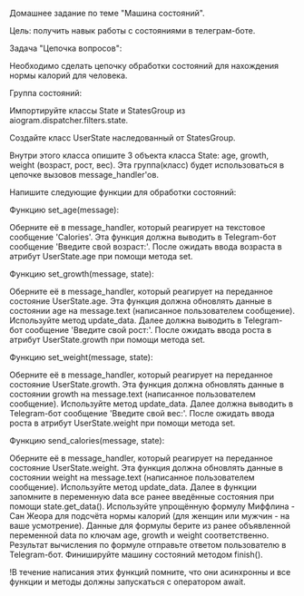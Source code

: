 Домашнее задание по теме "Машина состояний".

Цель: получить навык работы с состояниями в телеграм-боте.

Задача "Цепочка вопросов":

Необходимо сделать цепочку обработки состояний для нахождения нормы калорий для человека.

Группа состояний:

Импортируйте классы State и StatesGroup из aiogram.dispatcher.filters.state.

Создайте класс UserState наследованный от StatesGroup.

Внутри этого класса опишите 3 объекта класса State: age, growth, weight (возраст, рост, вес).
Эта группа(класс) будет использоваться в цепочке вызовов message_handler'ов. 

Напишите следующие функции для обработки состояний:

Функцию set_age(message):

Оберните её в message_handler, который реагирует на текстовое сообщение 'Calories'.
Эта функция должна выводить в Telegram-бот сообщение 'Введите свой возраст:'.
После ожидать ввода возраста в атрибут UserState.age при помощи метода set.

Функцию set_growth(message, state):

Оберните её в message_handler, который реагирует на переданное состояние UserState.age.
Эта функция должна обновлять данные в состоянии age на message.text (написанное пользователем сообщение). Используйте метод update_data.
Далее должна выводить в Telegram-бот сообщение 'Введите свой рост:'.
После ожидать ввода роста в атрибут UserState.growth при помощи метода set.

Функцию set_weight(message, state):

Оберните её в message_handler, который реагирует на переданное состояние UserState.growth.
Эта функция должна обновлять данные в состоянии growth на message.text (написанное пользователем сообщение). Используйте метод update_data.
Далее должна выводить в Telegram-бот сообщение 'Введите свой вес:'.
После ожидать ввода роста в атрибут UserState.weight при помощи метода set.

Функцию send_calories(message, state):

Оберните её в message_handler, который реагирует на переданное состояние UserState.weight.
Эта функция должна обновлять данные в состоянии weight на message.text (написанное пользователем сообщение). Используйте метод update_data.
Далее в функции запомните в переменную data все ранее введённые состояния при помощи state.get_data().
Используйте упрощённую формулу Миффлина - Сан Жеора для подсчёта нормы калорий (для женщин или мужчин - на ваше усмотрение). 
Данные для формулы берите из ранее объявленной переменной data по ключам age, growth и weight соответственно.
Результат вычисления по формуле отправьте ответом пользователю в Telegram-бот.
Финишируйте машину состояний методом finish().

!В течение написания этих функций помните, что они асинхронны и все функции и методы должны запускаться с оператором await.
